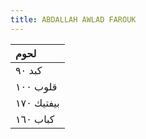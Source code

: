 ```yaml
---
title: ABDALLAH AWLAD FAROUK 
---
```



|لحوم |
| :----|
 | كبد ٩٠ |
| قلوب ١٠٠ |
| بيفتيك ١٧٠ |
| كباب ١٦٠ |
